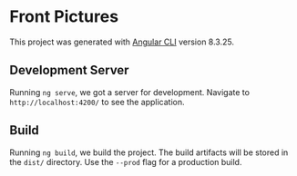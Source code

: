 # Front Pictures

This project was generated with [Angular CLI](https://github.com/angular/angular-cli) version 8.3.25.

## Development Server

Running `ng serve`, we got a server for development. Navigate to `http://localhost:4200/` to see the application.

## Build

Running `ng build`, we build the project. The build artifacts will be stored in the `dist/` directory. Use the `--prod` flag for a production build.